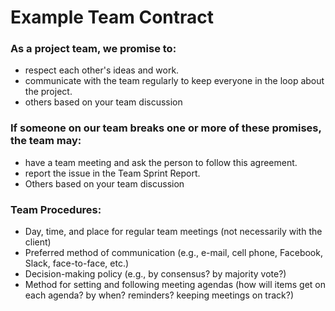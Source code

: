 # Example Team Contract

### As a project team, we promise to:
 * respect each other's ideas and work.
 * communicate with the team regularly to keep everyone in the loop about the project.
 * others based on your team discussion

### If someone on our team breaks one or more of these promises, the team may:
 * have a team meeting and ask the person to follow this agreement.
 * report the issue in the Team Sprint Report.
 * Others based on your team discussion

### Team Procedures:
 * Day, time, and place for regular team meetings (not necessarily with the client)
 * Preferred method of communication (e.g., e-mail, cell phone, Facebook, Slack, face-to-face, etc.)
 * Decision-making policy (e.g., by consensus? by majority vote?)
 * Method for setting and following meeting agendas (how will items get on each agenda? by when? reminders? keeping meetings on track?)
 
 
